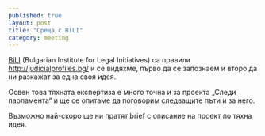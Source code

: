 ```yaml
---
published: true
layout: post
title: "Среща с BiLI"
category: meeting
---
```


[BiLI](http://bili-bg.org/) (Bulgarian Institute for Legal Initiatives)
са правили <http://judicialprofiles.bg/> и се видяхме, първо да се запознаем и второ
да ни разкажат за една своя идея.

Освен това тяхната експертиза е много точна и за проекта „Следи парламента“ и ще се опитаме
да поговорим следващите пъти и за него.

Възможно най-скоро ще ни пратят brief с описание на проект по тяхна идея.
